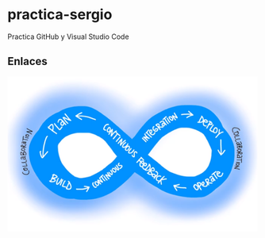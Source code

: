 # practica-sergio
Practica GitHub y Visual Studio Code

## Enlaces

![Texto alternativo](imgs/img.png)